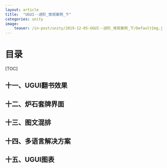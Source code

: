 ```yaml
---
layout: article
title:  "UGUI--进阶_常规案例_下"
categories: unity
image:
    teaser: /in-post/unity/2019-12-05-UGUI--进阶_常规案例_下/DefaultImg.jpg
---
```


# 目录

[TOC]

## 十一、UGUI翻书效果



## 十二、炉石套牌界面

## 十三、图文混排

## 十四、多语言解决方案

## 十五、UGUI图表







